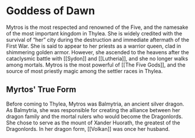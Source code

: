 # Goddess of Dawn
Mytros is the most respected and renowned of the Five, and the namesake of the most important kingdom in Thylea. She is widely credited with the survival of “her” city during the destruction and immediate aftermath of the First War. She is said to appear to her priests as a warrior queen, clad in shimmering golden armor. However, she ascended to the heavens after the cataclysmic battle with [[Sydon]] and [[Lutheria]], and she no longer walks among mortals. Mytros is the most powerful of [[The Five Gods]], and the source of most priestly magic among the settler races in Thylea.

## Myrtos' True Form
Before coming to Thylea, Mytros was Balmytria, an ancient silver dragon. As Balmytria, she was responsible for creating the alliance between her dragon family and the mortal rulers who would become the Dragonlords. She chose to serve as the mount of Xander Huorath, the greatest of the Dragonlords. In her dragon form, [[Volkan]] was once her husband.